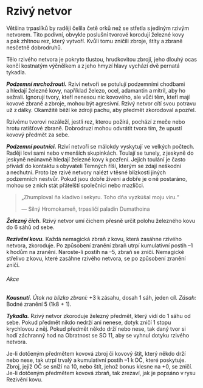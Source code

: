# Rzivý netvor
  
Většina trpaslíků by raději čelila četě orků než se střetla s jediným rzivým netvorem. Tito podivní, obvykle poslušní tvorové korodují železné kovy a pak zhltnou rez, který vytvoří. Kvůli tomu zničili zbroje, štíty a zbraně nesčetně dobrodruhů.
  
Tělo rzivého netvora je pokryto tlustou, hrudkovitou zbrojí, jeho dlouhý ocas končí kostnatým výčnělkem a z jeho hmyzí hlavy vychází dvě pernatá tykadla.
  
***Podzemní mrchožrouti.*** Rziví netvoři se potulují podzemními chodbami a hledají železné kovy, například železo, ocel, adamantin a mitril, aby ho sežrali. Ignorují tvory, kteří nenesou nic kovového, ale vůči těm, kteří mají kovové zbraně a zbroje, mohou být agresivní. Rzivý netvor cítí svou potravu už z dálky. Okamžitě běží ke zdroji pachu, aby předmět zkorodoval a pozřel.
  
Rzivému tvorovi nezáleží, jestli rez, kterou požírá, pochází z meče nebo hrotu ratišťové zbraně. Dobrodruzi mohou odvrátit tvora tím, že upustí kovový předmět za sebe.
  
***Podzemní poutníci.*** Rziví netvoři se málokdy vyskytují ve velkých počtech. Raději loví sami nebo v menších skupinkách. Toulají se tunely, z jeskyně do jeskyně neúnavně hledají železné kovy k pozření. Jejich toulání je často přivádí do kontaktu s obyvateli Temných říší, kterým se zdají neškodní a nechutní. Proto lze rzivé netvory nalézt v těsné blízkosti jiných podzemních nestvůr. Pokud jsou dobře živeni a dobře je o ně postaráno, mohou se z nich stát přátelští společníci nebo mazlíčci.

> „Zhumploval ňa kladivo i sekyru. Toho dňa vyzkúšal moju víru.“
>  
>— Silný Hromokameň, trpasličí paladin Dumathoina

<Monster 
    title="Rzivý netvor"
    subtitle="Střední obluda, bez přesvědčení￼"
    armor-class="14 (přirozená zbroj)"
    hit-points="27 (5k8 + 5)"
    speed="8 sáhů"
    str="13 (+1)"
    dex="12 (+1)"
    con="13 (+1)"
    int="2 (-4)"
    wis="13 (+1)"
    cha="6 (-2)"
    saving-throws=""
    skills=""
    damage-vulnerabilities=""
    damage-resistances=""
    damage-immunities=""
    condition-immunities=""
    senses="vidění ve tmě 12 sáhů, pasivní Vnímání 11"
    languages="—"
    challenge="1/2 (100 ZK)"
    >
  
***Železný čich.*** Rzivý netvor umí čichem přesně určit polohu železného kovu do 6 sáhů od sebe.
  
***Rezivění kovu.*** Každá nemagická zbraň z kovu, která zasáhne rzivého netvora, zkoroduje. Po způsobení zranění zbraň utrpí kumulativní postih –1 k hodům na zranění. Naroste-li postih na –5, zbraň se zničí. Nemagické střelivo z kovu, které zasáhne rzivého netvora, se po způsobení zranění zničí.
  
###### Akce
  
***Kousnutí.*** *Útok na blízko zbraní:* +3 k zásahu, dosah 1 sáh, jeden cíl. *Zásah:* Bodné zranění 5 (1k8 + 1).
  
***Tykadla.*** Rzivý netvor zkoroduje železný předmět, který vidí do 1 sáhu od sebe. Pokud předmět nikdo nedrží ani nenese, dotyk zničí 1 stopu krychlovou z něj. Pokud předmět někdo drží nebo nese, tak daný tvor si hodí záchranný hod na Obratnost se SO 11, aby se vyhnul dotyku rzivého netvora.
  
Je-li dotčeným předmětem kovová zbroj či kovový štít, který někdo drží nebo nese, tak utrpí trvalý a kumulativní postih –1 k OČ, které poskytuje. Zbroj, jejíž OČ se sníží na 10, nebo štít, jehož bonus klesne na +0, se zničí. Je-li dotčeným předmětem kovová zbraň, tak zrezaví, jak je popsáno v rysu Rezivění kovu.

</Monster> 
